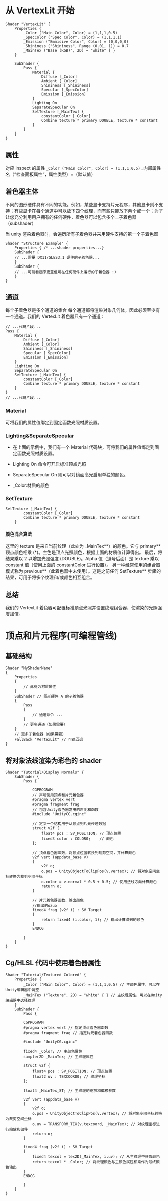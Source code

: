 # 从 VertexLit 开始

```
Shader "VertexLit" {
    Properties {
        _Color ("Main Color", Color) = (1,1,1,0.5)
        _SpecColor ("Spec Color", Color) = (1,1,1,1)
        _Emission ("Emmisive Color", Color) = (0,0,0,0)
        _Shininess ("Shininess", Range (0.01, 1)) = 0.7
        _MainTex ("Base (RGB)", 2D) = "white" { }
    }

    SubShader {
        Pass {
            Material {
                Diffuse [_Color]
                Ambient [_Color]
                Shininess [_Shininess]
                Specular [_SpecColor]
                Emission [_Emission]
            }
            Lighting On
            SeparateSpecular On
            SetTexture [_MainTex] {
                constantColor [_Color]
                Combine texture * primary DOUBLE, texture * constant
            }
        }
    }
}
```

## 属性

对应 inspect 的属性
`_Color ("Main Color", Color) = (1,1,1,0.5)`
\_内部属性名（”检查面板属性“，属性类型）=（默认值）

## 着色器主体

不同的图形硬件具有不同的功能。例如，某些显卡支持片元程序，其他显卡则不支持；有些显卡在每个通道中可以放下四个纹理，而有些只能放下两个或一个；为了让您充分利用用户拥有的任何硬件，着色器可以包含多个\_\_子着色器（subshader）

当 unity 渲染着色器时，会遍历所有子着色器并采用硬件支持的第一个子着色器

```
Shader "Structure Example" {
    Properties { /* ...shader properties...}
    SubShader {
    // ...需要 DX11/GLES3.1 硬件的子着色器...
    }
    SubShader {
    // ...可能看起来更差但可在任何硬件上运行的子着色器 :)
    }
}

```

## 通道

每个子着色器是多个通道的集合
每个通道都将渲染对象几何体，因此必须至少有一个通道。我们的 VertexLit 着色器只有一个通道：

```
// ...代码片段...
Pass {
    Material {
        Diffuse [_Color]
        Ambient [_Color]
        Shininess [_Shininess]
        Specular [_SpecColor]
        Emission [_Emission]
    }
    Lighting On
    SeparateSpecular On
    SetTexture [_MainTex] {
        constantColor [_Color]
        Combine texture * primary DOUBLE, texture * constant
    }
}
// ...代码片段...
```

### Material

可将我们的属性值绑定到固定函数光照材质设置。

### Lighting&SeparateSpecular

- 在上面的示例中，我们有一个 Material 代码块，可将我们的属性值绑定到固定函数光照材质设置。
- Lighting On 命令可开启标准顶点光照
- SeparateSpecular On 则可以对镜面高光启用单独的颜色。

- \_Color:材质的颜色

### SetTexture

```
SetTexture [_MainTex] {
        constantColor [_Color]
        Combine texture * primary DOUBLE, texture * constant
    }
```

#### 颜色混合算法

这里的 texture 是来自当前纹理（此处为 \_MainTex**）的颜色。它与 primary** 顶点颜色相乘 (\*)。主色是顶点光照颜色，根据上面的材质值计算得出。
最后，将结果乘以 2 以增加光照强度 (DOUBLE)。Alpha 值（逗号后面）是 texture 乘以 constant 值（使用上面的 constantColor 进行设置）。
另一种经常使用的组合器模式称为 previous**（此着色器中未使用）。这是之前任何 SetTexture** 步骤的结果，可用于将多个纹理和/或颜色相互组合。

## 总结

我们的 VertexLit 着色器可配置标准顶点光照并设置纹理组合器，使渲染的光照强度加倍。

# 顶点和片元程序(可编程管线)

## 基础结构

```
Shader "MyShaderName"
{
    Properties
    {
        // 此处为材质属性
    }
    SubShader // 图形硬件 A 的子着色器
    {
        Pass
        {
            // 通道命令 ...
        }
        // 更多通道（如果需要）
    }
    // 更多子着色器（如果需要）
    FallBack "VertexLit" // 可选回退
}

```

## 将对象法线渲染为彩色的 shader

```
Shader "Tutorial/Display Normals" {
    SubShader {
        Pass {

            CGPROGRAM
            // 声明使用顶点和片元着色器
            #pragma vertex vert
            #pragma fragment frag
            // 包含Unity着色器常用的声明和函数
            #include "UnityCG.cginc"

            // 定义一个结构用于从顶点到片元传递数据
            struct v2f {
                float4 pos : SV_POSITION; // 顶点位置
                fixed3 color : COLOR0;    // 颜色
            };

            // 顶点着色器函数，将顶点位置转换到裁剪空间，并计算颜色
            v2f vert (appdata_base v)
            {
                v2f o;
                o.pos = UnityObjectToClipPos(v.vertex); // 将对象空间坐标转换为裁剪空间坐标
                o.color = v.normal * 0.5 + 0.5; // 使用法线方向计算颜色
                return o;
            }

            // 片元着色器函数，输出颜色
            //输出的ozuo
            fixed4 frag (v2f i) : SV_Target
            {
                return fixed4 (i.color, 1); // 输出计算得到的颜色
            }
            ENDCG

        }
    }
}

```

## Cg/HLSL 代码中使用着色器属性

```
Shader "Tutorial/Textured Colored" {
    Properties {
        _Color ("Main Color", Color) = (1,1,1,0.5) // 主颜色属性，可以在Unity编辑器中调整
        _MainTex ("Texture", 2D) = "white" { } // 主纹理属性，可以在Unity编辑器中选择纹理
    }
    SubShader {
        Pass {

        CGPROGRAM
        #pragma vertex vert // 指定顶点着色器函数
        #pragma fragment frag // 指定片元着色器函数

        #include "UnityCG.cginc"

        fixed4 _Color; // 主颜色属性
        sampler2D _MainTex; // 主纹理属性

        struct v2f {
            float4 pos : SV_POSITION; // 顶点位置
            float2 uv : TEXCOORD0; // 纹理坐标
        };

        float4 _MainTex_ST; // 主纹理的缩放和偏移参数

        v2f vert (appdata_base v)
        {
            v2f o;
            o.pos = UnityObjectToClipPos(v.vertex); // 将对象空间坐标转换为裁剪空间坐标
            o.uv = TRANSFORM_TEX(v.texcoord, _MainTex); // 对纹理坐标进行缩放和偏移
            return o;
        }

        fixed4 frag (v2f i) : SV_Target
        {
            fixed4 texcol = tex2D(_MainTex, i.uv); // 从主纹理中获取颜色
            return texcol * _Color; // 将纹理颜色与主颜色属性相乘作为最终颜色输出
        }
        ENDCG

        }
    }
}

```
